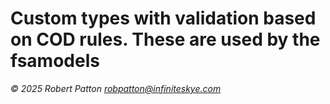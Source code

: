 # Custom types with validation based on COD rules. These are used by the fsamodels

*© 2025 Robert Patton robpatton@infiniteskye.com*